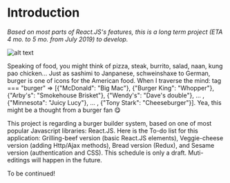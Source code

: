 # Introduction
*Based on most parts of React.JS's features, this is a long term project (ETA 4 mo. to 5 mo. from July 2019) to develop.*  

![alt text](https://images-na.ssl-images-amazon.com/images/I/71ieX5VhqxL._SL1500_.jpg)

Speaking of food, you might think of pizza, steak, burrito, salad, naan, kung pao chicken... Just as sashimi to Janpanese, schweinshaxe to German, burger is one of icons for the American food. When I traverse the mind: tag === "burger" => [{"McDonald": "Big Mac"}, {"Burger King": "Whopper"}, {"Arby's": "Smokehouse Brisket"}, {"Wendy's": "Dave's double"}, ... , {"Minnesota": "Juicy Lucy"}, ... , {"Tony Stark": "Cheeseburger"}]. Yea, this might be a thought from a burger fan :yum:

This project is regarding a burger builder system, based on one of most popular Javascript libraries: React.JS. Here is the To-do list for this application: Grilling-beef version (basic React.JS elements), Veggie-cheese version (adding Http/Ajax methods), Bread version (Redux), and Sesame version (authentication and CSS). This schedule is only a draft. Muti-editings will happen in the future.


To be continued!
